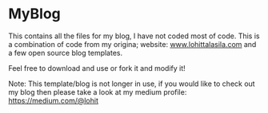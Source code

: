 # MyBlog


This contains all the files for my blog, I have not coded most of code. This is a combination of code from my origina; website: www.lohittalasila.com and a few open source blog templates.

Feel free to download and use or fork it and modify it!


Note: This template/blog is not longer in use, if you would like to check out my blog then please take a look at my medium profile: https://medium.com/@lohit
